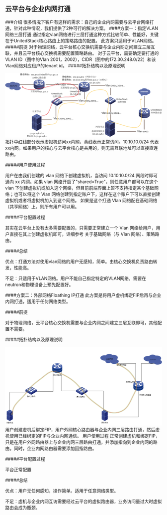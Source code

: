 ## 云平台与企业内网打通


###介绍
很多情况下客户有这样的需求：自己的企业内网需要与云平台网络打通，针对此种情况，我们提供了2种可行的解决方案。
####方案一：指定VLAN网络三层打通
通过指定vlan网络进行三层打通这种方式比较简单、性能好，关键在于UnitedStack核心路由上的策略路由的配置。
此方案只适用于VLAN网络。
#####前提
对于物理网络，云平台核心交换机需要与企业内网之间建立三层互联，并且云平台核心交换机需要配置策略路由。
对于云平台，需要确定要打通的VLAN ID（图中的Vlan 2001，2002），CIDR（图中的172.30.248.0/22）和该Vlan网络对应租户的tenant id。
#####拓扑结构以及原理说明

![1]
拓扑中红线部分表示虚拟机访问xx内网，黄线表示正常访问。10.10.10.0/24 代表xx内网。如果用户的核心与云平台核心是共用的，则无需互联地址可以直接直连路由。

#####用户使用过程

用户在由我们创建的 vlan 网络下创建虚拟机，当访问 10.10.10.0/24 网段时即可通向 xx 内网。如果 vlan 网络开启了"shared=True"，则任意用户都可以在这个 vlan 下创建虚拟机或加入这个网络，但目前前端界面上暂不支持指定某个基础网络；也可以将这个 Vlan 网络创建到指定账户下，这样在这个账户下可以直接创建虚拟机或者将虚拟机加入到这个网络。
如果是这个打通 Vlan 网络配在基础网络（共享网络）上，则所有用户可以用。

#####平台配置过程

其实在云平台上没有太多需要配置的，只需要正常建立一个 Vlan 网络给用户，用户直接在其上创建虚拟机即可，详细参考 关于基础网络（与 Vlan 网络）、策略路由。

#####总结

优点：打通方法对使用vlan网络的用户无感知，简单。由核心交换机负责路由转发，性能高。

不足：只适用于VLAN网络。用户不能自己指定特定的VLAN网络，需要在neutron和物理设备上预先配置好。
 
####方案二：外部网络Floathing IP打通
此方案是将用户虚机绑定FIP后再与企业内网打通，适用于任何网络类型。

#####前提

对于物理网络，云平台核心交换机需要与企业内网之间建立三层互联即可，其他配置不需要。

#####拓扑结构以及原理说明

![2]
用户创建虚机后绑定FIP，用户外网核心路由器与企业内网三层路由打通，然后虚机使用已经绑定的FIP与企业内网通信。
用户使用过程
正常创建虚机和绑定FIP，只是在用户外网路由器上与企业内网三层路由打通，并添加指向到企业内网的路由。同时，企业内网路由器需要添加回指路由。

#####平台配置过程

平台正常配置

#####总结
 
优点：用户无任何感知，操作简单。适用于任意网络类型。

不足：虚机与企业内网互访需要经过云平台的虚拟路由器，业务访问量过大时虚拟路由会成为瓶颈。


[1]: ../../images/deployment/fangan1.png
[2]: ../../images/deployment/fangan2.png